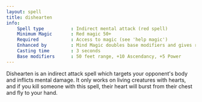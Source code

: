 ```yaml
---
layout: spell
title: dishearten
info:
    Spell type          : Indirect mental attack (red spell)
    Minimum Magic       : Red magic 50+
    Required            : Access to magic (see 'help magic')
    Enhanced by         : Mind Magic doubles base modifiers and gives ranked bonus
    Casting time        : 3 seconds
    Base modifiers      : 50 feet range, +10 Ascendancy, +5 Power
---
```


Dishearten is an indirect attack spell which targets your opponent's body and 
inflicts mental damage.  It only works on living creatures with hearts, and if 
you kill someone with this spell, their heart will burst from their chest and 
fly to your hand.
